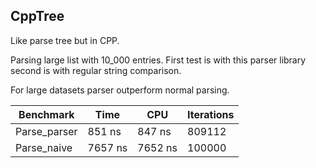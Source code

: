 ## CppTree

Like parse tree but in CPP.

Parsing large list with 10_000 entries. First test is with this parser
library second is with regular string comparison.

For large datasets parser outperform normal parsing.

Benchmark            |       Time      |       CPU   |Iterations
---                  | ---             | ---         | ---
Parse_parser         |     851 ns      |    847 ns   |   809112
Parse_naive          |    7657 ns      |   7652 ns   |   100000